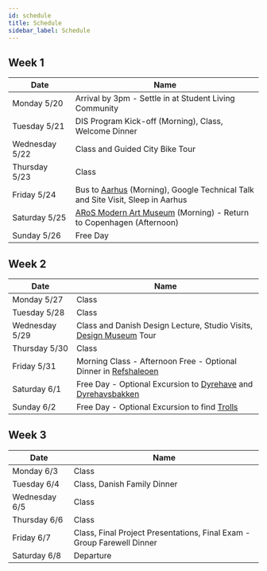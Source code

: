 ```yaml
---
id: schedule
title: Schedule
sidebar_label: Schedule
---
```


## Week 1

| Date            | Name                                                                               |
|-----------------|------------------------------------------------------------------------------------|
| Monday 5/20     | Arrival by 3pm - Settle in at Student Living Community                             |
| Tuesday 5/21    | DIS Program Kick-off (Morning), Class, Welcome Dinner                              |
| Wednesday 5/22  | Class and Guided City Bike Tour                                                    |
| Thursday 5/23   | Class                                                                              |
| Friday 5/24     | Bus to [Aarhus] (Morning), Google Technical Talk and Site Visit, Sleep in Aarhus   |
| Saturday 5/25   | [ARoS Modern Art Museum] (Morning) - Return to Copenhagen (Afternoon)              |
| Sunday 5/26     | Free Day                                                                           |

[Aarhus]: https://en.wikipedia.org/wiki/Aarhus
[ARoS Modern Art Museum]: https://en.aros.dk/

## Week 2

| Date            | Name                                                                             |
|-----------------|----------------------------------------------------------------------------------|
| Monday 5/27     | Class                                                                            |
| Tuesday 5/28    | Class                                                                            |
| Wednesday 5/29  | Class and Danish Design Lecture, Studio Visits, [Design Museum] Tour             |
| Thursday 5/30   | Class                                                                            |
| Friday 5/31     | Morning Class - Afternoon Free - Optional Dinner in [Refshaleoen]                |
| Saturday 6/1    | Free Day - Optional Excursion to [Dyrehave] and [Dyrehavsbakken]                 |
| Sunday 6/2      | Free Day - Optional Excursion to find [Trolls]                                   |

[Design Museum]: https://designmuseum.dk/en/
[Refshaleoen]: https://www.nytimes.com/2019/03/29/travel/copenhagen-refshaleoen.html
[Dyrehave]: https://en.wikipedia.org/wiki/J%C3%A6gersborg_Dyrehave
[Dyrehavsbakken]: https://en.wikipedia.org/wiki/Dyrehavsbakken
[Trolls]: https://thomasdambo.com/works/forgotten-giants/

## Week 3

| Date            | Name                                                                             |
|-----------------|----------------------------------------------------------------------------------|
| Monday 6/3      | Class                                                                            |
| Tuesday 6/4     | Class, Danish Family Dinner                                                      |
| Wednesday 6/5   | Class                                                                            |
| Thursday 6/6    | Class                                                                            |
| Friday 6/7      | Class, Final Project Presentations, Final Exam - Group Farewell Dinner           |
| Saturday 6/8    | Departure                                                                        |